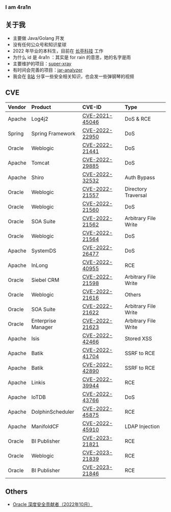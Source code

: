 ### I am 4ra1n

## 关于我
- 主要做 Java/Golang 开发
- 没有任何公众号和知识星球
- 2022 年毕业的本科生，目前在 [长亭科技](https://www.chaitin.cn/en/) 工作
- 为什么 id 是 4ra1n ：其实是 for rain 的意思，她的名字是雨
- 主要维护的项目：[super-xray](https://github.com/4ra1n/super-xray)
- 有时间会完善的项目：[jar-analyzer](https://github.com/4ra1n/jar-analyzer)
- 我会在 [B站](https://space.bilibili.com/1106751850) 分享一些安全相关知识，也会发一些弹钢琴的视频 

## CVE

| Vendor |  Product | CVE-ID | Type |
| :----- |  :-----  | :----- | :--- | 
| Apache | Log4j2 | [CVE-2021-45046](https://logging.apache.org/log4j/2.x/security.html) | DoS & RCE |
| Spring | Spring Framework | [CVE-2022-22950](https://tanzu.vmware.com/security/cve-2022-22950) | DoS |
| Oracle | Weblogic | [CVE-2022-21441](https://www.oracle.com/security-alerts/cpuapr2022.html) | DoS |
| Apache | Tomcat | [CVE-2022-29885](https://lists.apache.org/thread/2b4qmhbcyqvc7dyfpjyx54c03x65vhcv) | DoS |
| Apache | Shiro | [CVE-2022-32532](https://lists.apache.org/thread/y8260dw8vbm99oq7zv6y3mzn5ovk90xh) | Auth Bypass |
| Oracle | Weblogic | [CVE-2022-21557](https://www.oracle.com/security-alerts/cpujul2022.html) | Directory Traversal |
| Oracle | Weblogic | [CVE-2022-21560](https://www.oracle.com/security-alerts/cpujul2022.html) | DoS |
| Oracle | SOA Suite | [CVE-2022-21562](https://www.oracle.com/security-alerts/cpujul2022.html) | Arbitrary File Write |
| Oracle | Weblogic | [CVE-2022-21564](https://www.oracle.com/security-alerts/cpujul2022.html) | DoS |
| Apache | SystemDS | [CVE-2022-26477](https://lists.apache.org/thread/r4x2d2r6d4zykdrrx6s2l4qbxgzws0z3) | DoS |
| Apache | InLong | [CVE-2022-40955](https://lists.apache.org/thread/1bgg183v529xyyrjqvdwyst4w8vbh556) | RCE |
| Oracle | Siebel CRM | [CVE-2022-21598](https://www.oracle.com/security-alerts/cpuoct2022.html) | Arbitrary File Write |
| Oracle | Weblogic | [CVE-2022-21616](https://www.oracle.com/security-alerts/cpuoct2022.html) | Others |
| Oracle | SOA Suite | [CVE-2022-21622](https://www.oracle.com/security-alerts/cpuoct2022.html) | Arbitrary File Write |
| Oracle | Enterprise Manager | [CVE-2022-21623](https://www.oracle.com/security-alerts/cpuoct2022.html) | Arbitrary File Write |
| Apache | Isis | [CVE-2022-42466](https://lists.apache.org/thread/83ftj5jgtv3mbm28w3trjyvd591jztrz) | Stored XSS |
| Apache | Batik | [CVE-2022-41704](https://lists.apache.org/thread/4ybxj4vk0vqoj1hwjmvqdhf780cqzh8p) | SSRF to RCE |
| Apache | Batik | [CVE-2022-42890](https://lists.apache.org/thread/xrfth92gq7hz896l4fygjwq31yrn2xsz) | SSRF to RCE |
| Apache | Linkis | [CVE-2022-39944](https://lists.apache.org/thread/rxytj48q17304snonjtyt5lnlw64gccc) | RCE |
| Apache | IoTDB | [CVE-2022-43766](https://lists.apache.org/thread/9pgpb82p5brooy41n8l5q0y9h33db2zn) | DoS |
| Apache | DolphinScheduler | [CVE-2022-45875](https://lists.apache.org/thread/r0wqzkjsoq17j6ww381kmpx3jjp9hb6r) | RCE |
| Apache | ManifoldCF | [CVE-2022-45910](https://lists.apache.org/thread/ps32gd7y5cqtzz73kszsdxkk63oxqnso) | LDAP Injection |
| Oracle | BI Publisher | [CVE-2023-21821](https://www.oracle.com/security-alerts/cpujan2023.html) | RCE |
| Oracle | Weblogic | [CVE-2023-21839](https://www.oracle.com/security-alerts/cpujan2023.html) | RCE |
| Oracle | BI Publisher | [CVE-2023-21846](https://www.oracle.com/security-alerts/cpujan2023.html) | RCE |

## Others
- [Oracle 深度安全贡献者（2022年10月）](https://www.oracle.com/security-alerts/cpuoct2022.html)
